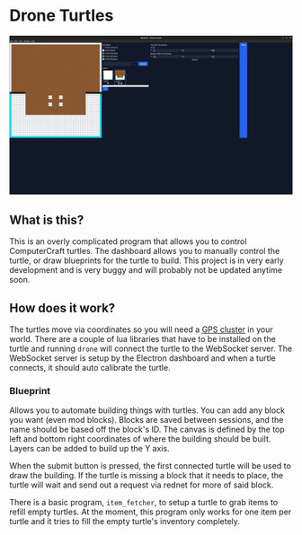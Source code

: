 # Drone Turtles

![Screenshot of dashboard for drawing templates](./imgs/dashboard.png)

## What is this?

This is an overly complicated program that allows you to control ComputerCraft turtles. The dashboard allows you to manually control the turtle, or draw blueprints for the turtle to build. This project is in very early development and is very buggy and will probably not be updated anytime soon.

## How does it work?

The turtles move via coordinates so you will need a [GPS cluster](https://www.computercraft.info/forums2/index.php?/topic/3088-how-to-guide-gps-global-position-system/) in your world. There are a couple of lua libraries that have to be installed on the turtle and running `drone` will connect the turtle to the WebSocket server. The WebSocket server is setup by the Electron dashboard and when a turtle connects, it should auto calibrate the turtle.

### Blueprint

Allows you to automate building things with turtles. You can add any block you want (even mod blocks). Blocks are saved between sessions, and the name should be based off the block's ID. The canvas is defined by the top left and bottom right coordinates of where the building should be built. Layers can be added to build up the Y axis.

When the submit button is pressed, the first connected turtle will be used to draw the building. If the turtle is missing a block that it needs to place, the turtle will wait and send out a request via rednet for more of said block.

There is a basic program, `item_fetcher`, to setup a turtle to grab items to refill empty turtles. At the moment, this program only works for one item per turtle and it tries to fill the empty turtle's inventory completely.